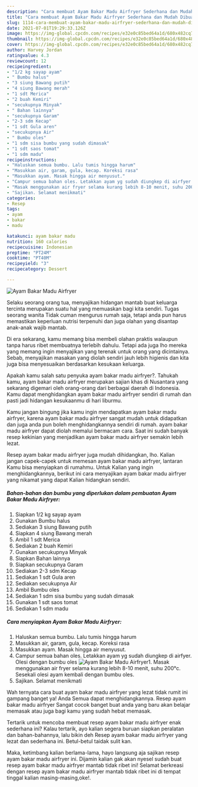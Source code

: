```yaml
---
description: "Cara membuat Ayam Bakar Madu Airfryer Sederhana dan Mudah Dibuat"
title: "Cara membuat Ayam Bakar Madu Airfryer Sederhana dan Mudah Dibuat"
slug: 1114-cara-membuat-ayam-bakar-madu-airfryer-sederhana-dan-mudah-dibuat
date: 2021-07-01T19:29:33.126Z
image: https://img-global.cpcdn.com/recipes/e32e0c85bed64a1d/680x482cq70/ayam-bakar-madu-airfryer-foto-resep-utama.jpg
thumbnail: https://img-global.cpcdn.com/recipes/e32e0c85bed64a1d/680x482cq70/ayam-bakar-madu-airfryer-foto-resep-utama.jpg
cover: https://img-global.cpcdn.com/recipes/e32e0c85bed64a1d/680x482cq70/ayam-bakar-madu-airfryer-foto-resep-utama.jpg
author: Harvey Jordan
ratingvalue: 4.3
reviewcount: 12
recipeingredient:
- "1/2 kg sayap ayam"
- " Bumbu halus"
- "3 siung Bawang putih"
- "4 siung Bawang merah"
- "1 sdt Merica"
- "2 buah Kemiri"
- "secukupnya Minyak"
- " Bahan lainnya"
- "secukupnya Garam"
- "2-3 sdm Kecap"
- "1 sdt Gula aren"
- "secukupnya Air"
- " Bumbu oles"
- "1 sdm sisa bumbu yang sudah dimasak"
- "1 sdt saos tomat"
- "1 sdm madu"
recipeinstructions:
- "Haluskan semua bumbu. Lalu tumis hingga harum"
- "Masukkan air, garam, gula, kecap. Koreksi rasa"
- "Masukkan ayam. Masak hingga air menyusut."
- "Campur semua bahan oles. Letakkan ayam yg sudah diungkep di airfyer. Olesi dengan bumbu oles"
- "Masak menggunakan air fryer selama kurang lebih 8-10 menit, suhu 200°c. Sesekali olesi ayam kembali dengan bumbu oles."
- "Sajikan. Selamat menikmati"
categories:
- Resep
tags:
- ayam
- bakar
- madu

katakunci: ayam bakar madu 
nutrition: 160 calories
recipecuisine: Indonesian
preptime: "PT24M"
cooktime: "PT40M"
recipeyield: "3"
recipecategory: Dessert

---
```



![Ayam Bakar Madu Airfryer](https://img-global.cpcdn.com/recipes/e32e0c85bed64a1d/680x482cq70/ayam-bakar-madu-airfryer-foto-resep-utama.jpg)

Selaku seorang orang tua, menyajikan hidangan mantab buat keluarga tercinta merupakan suatu hal yang memuaskan bagi kita sendiri. Tugas seorang  wanita Tidak cuman mengurus rumah saja, tetapi anda pun harus memastikan keperluan nutrisi terpenuhi dan juga olahan yang disantap anak-anak wajib mantab.

Di era  sekarang, kamu memang bisa membeli olahan praktis walaupun tanpa harus ribet membuatnya terlebih dahulu. Tetapi ada juga lho mereka yang memang ingin menyajikan yang terenak untuk orang yang dicintainya. Sebab, menyajikan masakan yang diolah sendiri jauh lebih higienis dan kita juga bisa menyesuaikan berdasarkan kesukaan keluarga. 



Apakah kamu salah satu penyuka ayam bakar madu airfryer?. Tahukah kamu, ayam bakar madu airfryer merupakan sajian khas di Nusantara yang sekarang digemari oleh orang-orang dari berbagai daerah di Indonesia. Kamu dapat menghidangkan ayam bakar madu airfryer sendiri di rumah dan pasti jadi hidangan kesukaanmu di hari liburmu.

Kamu jangan bingung jika kamu ingin mendapatkan ayam bakar madu airfryer, karena ayam bakar madu airfryer sangat mudah untuk didapatkan dan juga anda pun boleh menghidangkannya sendiri di rumah. ayam bakar madu airfryer dapat diolah memalui bermacam cara. Saat ini sudah banyak resep kekinian yang menjadikan ayam bakar madu airfryer semakin lebih lezat.

Resep ayam bakar madu airfryer juga mudah dihidangkan, lho. Kalian jangan capek-capek untuk memesan ayam bakar madu airfryer, lantaran Kamu bisa menyiapkan di rumahmu. Untuk Kalian yang ingin menghidangkannya, berikut ini cara menyajikan ayam bakar madu airfryer yang nikamat yang dapat Kalian hidangkan sendiri.

<!--inarticleads1-->

##### Bahan-bahan dan bumbu yang diperlukan dalam pembuatan Ayam Bakar Madu Airfryer:

1. Siapkan 1/2 kg sayap ayam
1. Gunakan  Bumbu halus
1. Sediakan 3 siung Bawang putih
1. Siapkan 4 siung Bawang merah
1. Ambil 1 sdt Merica
1. Sediakan 2 buah Kemiri
1. Gunakan secukupnya Minyak
1. Siapkan  Bahan lainnya
1. Siapkan secukupnya Garam
1. Sediakan 2-3 sdm Kecap
1. Sediakan 1 sdt Gula aren
1. Sediakan secukupnya Air
1. Ambil  Bumbu oles
1. Sediakan 1 sdm sisa bumbu yang sudah dimasak
1. Gunakan 1 sdt saos tomat
1. Sediakan 1 sdm madu




<!--inarticleads2-->

##### Cara menyiapkan Ayam Bakar Madu Airfryer:

1. Haluskan semua bumbu. Lalu tumis hingga harum
1. Masukkan air, garam, gula, kecap. Koreksi rasa
1. Masukkan ayam. Masak hingga air menyusut.
1. Campur semua bahan oles. Letakkan ayam yg sudah diungkep di airfyer. Olesi dengan bumbu oles
<img src="//assets-global.cpcdn.com/assets/icons/button_play-2c75c40dde080a61004c1f40b05d8f140eaff45d7e9e6481dc71c63d2e7c4909.png" alt="Ayam Bakar Madu Airfryer">1. Masak menggunakan air fryer selama kurang lebih 8-10 menit, suhu 200°c. Sesekali olesi ayam kembali dengan bumbu oles.
1. Sajikan. Selamat menikmati




Wah ternyata cara buat ayam bakar madu airfryer yang lezat tidak rumit ini gampang banget ya! Anda Semua dapat menghidangkannya. Resep ayam bakar madu airfryer Sangat cocok banget buat anda yang baru akan belajar memasak atau juga bagi kamu yang sudah hebat memasak.

Tertarik untuk mencoba membuat resep ayam bakar madu airfryer enak sederhana ini? Kalau tertarik, ayo kalian segera buruan siapkan peralatan dan bahan-bahannya, lalu bikin deh Resep ayam bakar madu airfryer yang lezat dan sederhana ini. Betul-betul taidak sulit kan. 

Maka, ketimbang kalian berlama-lama, hayo langsung aja sajikan resep ayam bakar madu airfryer ini. Dijamin kalian gak akan nyesel sudah buat resep ayam bakar madu airfryer mantab tidak ribet ini! Selamat berkreasi dengan resep ayam bakar madu airfryer mantab tidak ribet ini di tempat tinggal kalian masing-masing,oke!.

